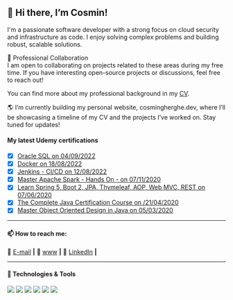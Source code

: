 ## 👋 Hi there, I’m Cosmin!
I'm a passionate software developer with a strong focus on cloud security and infrastructure as code. I enjoy solving complex problems and building robust, scalable solutions.

💼 Professional Collaboration  
I am open to collaborating on projects related to these areas during my free time. If you have interesting open-source projects or discussions, feel free to reach out!

You can find more about my professional background in my [CV](https://drive.google.com/file/d/1HB6UK0mPCQgSN3nTMYQlAyGynh4cXZ8y/view).

🌎 I’m currently building my personal website, cosmingherghe.dev, where I’ll be showcasing a timeline of my CV and the projects I’ve worked on. Stay tuned for updates!

<!--
💞️ I’m actively looking for my next chalange 
👀 I’m interested in Java, Angular, Spring & Spring Boot, microservices and Kubernetes  
🌱 I’m currently learning React and Microservices while working on my personal project 
📫 How to reach me at "hello at cosmingherghe.dev"  
-->

#### My latest Udemy certifications 
<!--

#added to my collection of skills that might bring value to your organization are:
-->


- [x] [Oracle SQL on 04/09/2022][certifications6]
- [x] [Docker on 18/08/2022][certifications5]
- [x] [Jenkins - CI/CD on 12/08/2022][certifications4]
- [x] [Master Apache Spark - Hands On - on 07/11/2020][certifications3]
- [x] [Learn Spring 5, Boot 2, JPA, Thymeleaf, AOP, Web MVC, REST on 07/06/2020][certifications2]
- [x] [The Complete Java Certification Course on /21/04/2020][certifications1]
- [x] [Master Object Oriented Design in Java on 05/03/2020][certifications0]

****

<!--
**cosminsoy/cosminsoy** is a ✨ _special_ ✨ repository because its `README.md` (this file) appears on your GitHub profile.

Here are some ideas to get you started:

- 🔭 I’m currently working on ...
- 🌱 I’m currently learning ...
- 👯 I’m looking to collaborate on ...
- 🤔 I’m looking for help with ...
- 💬 Ask me about ...
- 📫 How to reach me: ...
- 😄 Pronouns: ...
- ⚡ Fun fact: ...

#### I have always been passionate about computers 💻, both the hardware and the software, however personal circumstances early in my career forced me to pursue employment in other areas. The financial stability offered by my current role has allowed me to pursue my interest for IT and to further develop my existing knowledge. I have actively done this by using my spare time for online courses on eLearning sites, such us Udemy 💽, getting up to date with current best practices and reading software development 📚 books; all with the aim of switching careers.

#### After few years of on and off studying, browsing, watching tutorials, and building projects, on 1st of February 2021, I accepted my first job offer as an Application Developer Engineer with a great company. This is my dream job. Accomplishing this dream was not easy, there were moments of doubt and seemingly insurmountable challenges, but in the end, I am smiling looking back.

#### If you don't have your dream job yet, take it one day at a time, and improve a little bit each day... get armed with lots of patience and persistence… good luck in your journey!


💬 My solutions to different challenges or exercises
- [x] [solutions][solutions0] for codewars.com challenges. Click [here][here0] for my profile on [CodeWars][CodeWars].
- [x] [solutions][solutions1] for edabit.com challenges. Click [here][here1] for my profile on [Edabit][Edabit].
- [x] [solutions][solutions2] for [codingbat][codingbat].com challenges.
- [x] [solutions][solutions3] to the Programming Exercises in Introduction to Java Programming, Comprehensive Version (10th Edition) by Y. Daniel Liang (Author)

****
-->

#### 📫 How to reach me:
 📧 [E-mail][email] **|** 🏡 [www][website] **|**  👔 [LinkedIn][linkedin]  **|**

****

#### 🔧 Technologies & Tools
![](https://img.shields.io/badge/Editor-IntelliJ_IDEA-informational?style=flat&logo=intellij-idea&logoColor=white&color=2bbc8a)
![](https://img.shields.io/badge/Editor-Visual_Studio_Code-informational?style=flat&logo=visualstudiocode&logoColor=white&color=2bbc8a)
![](https://img.shields.io/badge/Code-Java-informational?style=flat&logo=java.js&logoColor=white&color=2bbc8a)
![](https://img.shields.io/badge/Tools-PostgreSQL-informational?style=flat&logo=postgresql&logoColor=white&color=2bbc8a)
![](https://img.shields.io/badge/Tools-Docker-informational?style=flat&logo=docker&logoColor=white&color=2bbc8a)
![](https://img.shields.io/badge/OS-Linux-informational?style=flat&logo=linux&logoColor=white&color=2bbc8a)


[email]: mailto:hello@cosmingherghe.dev
[website]: http://www.cosmingherghe.dev
[linkedin]: https://www.linkedin.com/in/cosmingherghe
[certifications6]: https://www.udemy.com/certificate/UC-28f6707a-8d2a-40f1-bacd-a7a8e9dfa8dc/
[certifications5]: https://www.udemy.com/certificate/UC-9babe9aa-8cad-4c9a-8049-3982b1c3d173/
[certifications4]: https://www.udemy.com/certificate/UC-df441ebc-78a9-4f26-9c7d-5846d7baa527/
[certifications0]: https://www.udemy.com/certificate/UC-1893f93c-79ba-4951-91f0-42663b3b11a9/
[certifications1]: https://www.udemy.com/certificate/UC-0e7cc758-5a25-4c0a-9e83-887179a2f6e3/
[certifications2]: https://www.udemy.com/certificate/UC-efac6559-0e31-4cf5-9b80-cda6ade47fc8/
[certifications3]: https://www.udemy.com/certificate/UC-f1865020-abb2-4845-8a42-2eac77311e70/

[solutions0]: https://github.com/cosminsoy/My-solved--Exercises/new/introduction-to-java-programming-comprehensive-10th-edition/codewars.com/
[here0]: https://www.codewars.com/users/cosminsoy/completed_solutions/
[CodeWars]: https://www.codewars.com/
[solutions1]: https://github.com/cosminsoy/My-solved--Exercises/tree/introduction-to-java-programming-comprehensive-10th-edition/edabit.com/
[here1]: https://edabit.com/user/8rdMi4w9io7yeo3Qc/
[Edabit]: https://edabit.com/user/8rdMi4w9io7yeo3Qc/
[solutions2]: https://github.com/cosminsoy/My-solved--Exercises/tree/introduction-to-java-programming-comprehensive-10th-edition/codingbat/
[codingbat]: https://codingbat.com/
[solutions3]: https://github.com/cosminsoy/My-solved--Exercises/tree/introduction-to-java-programming-comprehensive-10th-edition/introduction-to-java-programming-comprehensive-10/
